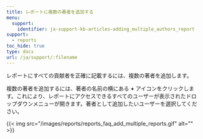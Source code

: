 ```yaml
---
title: レポートに複数の著者を追加する
menu:
  support:
    identifier: ja-support-kb-articles-adding_multiple_authors_report
support:
  - reports
toc_hide: true
type: docs
url: /ja/support/:filename
---
```

レポートにすべての貢献者を正確に記載するには、複数の著者を追加します。

複数の著者を追加するには、著者の名前の横にある **+** アイコンをクリックします。これにより、レポートにアクセスできるすべてのユーザーが表示されたドロップダウンメニューが開きます。著者として追加したいユーザーを選択してください。

{{< img src="/images/reports/reports_faq_add_multiple_reports.gif" alt="" >}}